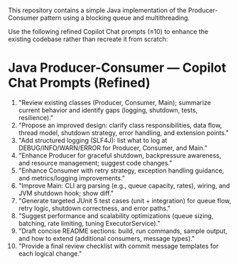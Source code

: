 This repository contains a simple Java implementation of the Producer-Consumer pattern using a blocking queue and multithreading.

Use the following refined Copilot Chat prompts (≤10) to enhance the existing codebase rather than recreate it from scratch:

# Java Producer-Consumer — Copilot Chat Prompts (Refined)

1. "Review existing classes (Producer, Consumer, Main); summarize current behavior and identify gaps (logging, shutdown, tests, resilience)."
2. "Propose an improved design: clarify class responsibilities, data flow, thread model, shutdown strategy, error handling, and extension points."
3. "Add structured logging (SLF4J): list what to log at DEBUG/INFO/WARN/ERROR for Producer, Consumer, and Main."
4. "Enhance Producer for graceful shutdown, backpressure awareness, and resource management; suggest code changes."
5. "Enhance Consumer with retry strategy, exception handling guidance, and metrics/logging improvements."
6. "Improve Main: CLI arg parsing (e.g., queue capacity, rates), wiring, and JVM shutdown hook; show diff."
7. "Generate targeted JUnit 5 test cases (unit + integration) for queue flow, retry logic, shutdown correctness, and error paths."
8. "Suggest performance and scalability optimizations (queue sizing, batching, rate limiting, tuning ExecutorService)."
9. "Draft concise README sections: build, run commands, sample output, and how to extend (additional consumers, message types)."
10. "Provide a final review checklist with commit message templates for each logical change."





